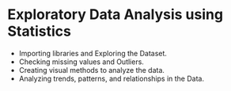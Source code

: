 # Exploratory Data Analysis using Statistics

* Importing libraries and Exploring the Dataset.
* Checking missing values and Outliers.
* Creating visual methods to analyze the data.
* Analyzing trends, patterns, and relationships in the Data.
